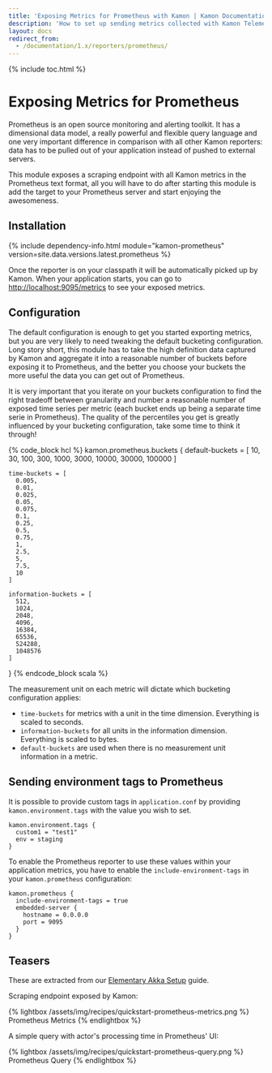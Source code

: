 ```yaml
---
title: 'Exposing Metrics for Prometheus with Kamon | Kamon Documentation'
description: 'How to set up sending metrics collected with Kamon Telemetry to Prometheus'
layout: docs
redirect_from:
  - /documentation/1.x/reporters/prometheus/
---
```


{% include toc.html %}

Exposing Metrics for Prometheus
===============================

Prometheus is an open source monitoring and alerting toolkit. It has a dimensional data model, a really powerful and
flexible query language and one very important difference in comparison with all other Kamon reporters: data has to be
pulled out of your application instead of pushed to external servers.

This module exposes a scraping endpoint with all Kamon metrics in the Prometheus text format, all you will have to do
after starting this module is add the target to your Prometheus server and start enjoying the awesomeness.


## Installation

{% include dependency-info.html module="kamon-prometheus" version=site.data.versions.latest.prometheus %}

Once the reporter is on your classpath it will be automatically picked up by Kamon. When your application starts, you
can go to <http://localhost:9095/metrics> to see your exposed metrics.


## Configuration

The default configuration is enough to get you started exporting metrics, but you are very likely to need tweaking the
default bucketing configuration. Long story short, this module has to take the high definition data captured by Kamon
and aggregate it into a reasonable number of buckets before exposing it to Prometheus, and the better you choose your
buckets the more useful the data you can get out of Prometheus.

It is very important that you iterate on your buckets configuration to find the right tradeoff between granularity and
number a reasonable number of exposed time series per metric (each bucket ends up being a separate time serie in
Prometheus). The quality of the percentiles you get is greatly influenced by your bucketing configuration, take some
time to think it through!

{% code_block hcl %}
kamon.prometheus.buckets {
    default-buckets = [
      10,
      30,
      100,
      300,
      1000,
      3000,
      10000,
      30000,
      100000
    ]

    time-buckets = [
      0.005,
      0.01,
      0.025,
      0.05,
      0.075,
      0.1,
      0.25,
      0.5,
      0.75,
      1,
      2.5,
      5,
      7.5,
      10
    ]

    information-buckets = [
      512,
      1024,
      2048,
      4096,
      16384,
      65536,
      524288,
      1048576
    ]
  }
{% endcode_block scala %}

The measurement unit on each metric will dictate which bucketing configuration applies:
  - `time-buckets` for metrics with a unit in the time dimension. Everything is scaled to seconds.
  - `information-buckets` for all units in the information dimension. Everything is scaled to bytes.
  - `default-buckets` are used when there is no measurement unit information in a metric.

## Sending environment tags to Prometheus

It is possible to provide custom tags in `application.conf` by providing `kamon.environment.tags`
with the value you wish to set.

```
kamon.environment.tags {
  custom1 = "test1"
  env = staging
}
```

To enable the Prometheus reporter to use these values within your application metrics, you have to enable
the `include-environment-tags` in your `kamon.prometheus` configuration:

```
kamon.prometheus {
  include-environment-tags = true
  embedded-server {
    hostname = 0.0.0.0
    port = 9095
  }
}
```

## Teasers

These are extracted from our [Elementary Akka Setup][2] guide.

Scraping endpoint exposed by Kamon:

{% lightbox /assets/img/recipes/quickstart-prometheus-metrics.png %}
Prometheus Metrics
{% endlightbox %}


A simple query with actor's processing time in Prometheus' UI:

{% lightbox /assets/img/recipes/quickstart-prometheus-query.png %}
Prometheus Query
{% endlightbox %}


[1]: https://prometheus.io/
[2]: ../../guides/frameworks/elementary-akka-setup/
